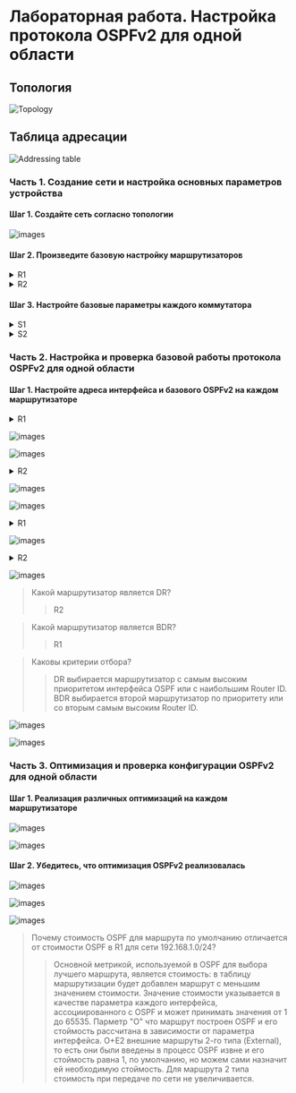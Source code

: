# Лабораторная работа. Настройка протокола OSPFv2 для одной области

## Топология

![Topology](./images/topology.png)

## Таблица адресации

![Addressing table](./images/addressing_table.png)

### Часть 1. Создание сети и настройка основных параметров устройства

#### Шаг 1. Создайте сеть согласно топологии

![images](./images/1.png)

#### Шаг 2. Произведите базовую настройку маршрутизаторов

</pre>
</details>

<details><summary> R1 </summary>
<pre>

Router>enable
Router#configure terminal
Enter configuration commands, one per line.  End with CNTL/Z.
Router(config)#hostname R1
R1(config)#no ip domain-lookup
R1(config)#enable secret class
R1(config)#line console 0
R1(config-line)#password cisco
R1(config-line)#login
R1(config-line)#logging synchronous
R1(config-line)#exit
R1(config)#line vty 0 4
R1(config-line)#password cisco
R1(config-line)#login
R1(config-line)#exit
R1(config)#service password-encryption
R1(config)#banner motd #
Enter TEXT message.  End with the character '#'.
---=== R1 P A S S W O R D ===---#

R1(config)#end
R1#
%SYS-5-CONFIG_I: Configured from console by console

R1#copy running-config startup-config
Destination filename [startup-config]? 
Building configuration...
[OK]
R1#

</pre>
</details>

</pre>
</details>

</pre>
</details>

<details><summary> R2 </summary>
<pre>

Router>enable
Router#configure terminal
Enter configuration commands, one per line.  End with CNTL/Z.
Router(config)#hostname R2
R2(config)#no ip domain-lookup
R2(config)#enable secret class
R2(config)#line console 0
R2(config-line)#password cisco
R2(config-line)#login
R2(config-line)#logging synchronous
R2(config-line)#exit
R2(config)#line vty 0 4
R2(config-line)#password cisco
R2(config-line)#login
R2(config-line)#exit
R2(config)#service password-encryption
R2(config)#banner motd #
Enter TEXT message.  End with the character '#'.
---=== R2 P A S S W O R D ===---#

R2(config)#end
R2#
%SYS-5-CONFIG_I: Configured from console by console

R2#copy running-config startup-config
Destination filename [startup-config]? 
Building configuration...
[OK]
R2#

</pre>
</details>

</pre>
</details>

#### Шаг 3. Настройте базовые параметры каждого коммутатора

</pre>
</details>

<details><summary> S1 </summary>
<pre>

Switch>
Switch>enable
Switch#configure terminal
Enter configuration commands, one per line.  End with CNTL/Z.
Switch(config)#hostname S1
S1(config)#no ip domain-lookup
S1(config)#enable secret class
S1(config)#line console 0
S1(config-line)#password cisco
S1(config-line)#login
S1(config-line)#logging synchronous
S1(config-line)#exit
S1(config)#line vty 0 4
S1(config-line)#password cisco
S1(config-line)#login
S1(config-line)#exit
S1(config)#service password-encryption
S1(config)#banner motd #
Enter TEXT message.  End with the character '#'.
---=== S1 P A S S W O R D ===---#

S1(config)#end
S1#
%SYS-5-CONFIG_I: Configured from console by console

S1#copy running-config startup-config
Destination filename [startup-config]? 
Building configuration...
[OK]
S1#

</pre>
</details>

</pre>
</details>

</pre>
</details>

<details><summary> S2 </summary>
<pre>

Switch>
Switch>enable
Switch#configure terminal
Enter configuration commands, one per line.  End with CNTL/Z.
Switch(config)#hostname S2
S2(config)#no ip domain-lookup
S2(config)#enable secret class
S2(config)#line console 0
S2(config-line)#password cisco
S2(config-line)#login
S2(config-line)#logging synchronous 
S2(config-line)#exit
S2(config)#line vty 0 4
S2(config-line)#password cisco
S2(config-line)#login
S2(config-line)#exit
S2(config)#service password-encryption 
S2(config)#banner motd #
Enter TEXT message.  End with the character '#'.
---=== S2 P A S S W O R D ===---#

S2(config)#end
S2#
%SYS-5-CONFIG_I: Configured from console by console

S2#copy running-config startup-config
Destination filename [startup-config]? 
Building configuration...
[OK]
S2#

</pre>
</details>

</pre>
</details>

### Часть 2. Настройка и проверка базовой работы протокола OSPFv2 для одной области

#### Шаг 1. Настройте адреса интерфейса и базового OSPFv2 на каждом маршрутизаторе

</pre>
</details>

<details><summary> R1 </summary>
<pre>

R1>en
Password: 
R1#conf ter
Enter configuration commands, one per line.  End with CNTL/Z.
R1(config)#inter
R1(config)#interface g0/0/1
R1(config-if)#ip ad
R1(config-if)#ip address 10.53.0.1 255.255.255.0
R1(config-if)#no sh
R1(config-if)#no shutdown 

R1(config-if)#
%LINK-5-CHANGED: Interface GigabitEthernet0/0/1, changed state to up

%LINEPROTO-5-UPDOWN: Line protocol on Interface GigabitEthernet0/0/1, changed state to up

R1(config-if)#exit
R1(config)#int
R1(config)#interface lo
R1(config)#interface loopback 1

R1(config-if)#
%LINK-5-CHANGED: Interface Loopback1, changed state to up

%LINEPROTO-5-UPDOWN: Line protocol on Interface Loopback1, changed state to up

R1(config-if)#ip ad
R1(config-if)#ip address 172.16.1.1 255.255.255.0
R1(config-if)#no sh
R1(config-if)#no shutdown 
R1(config-if)#end
R1#
%SYS-5-CONFIG_I: Configured from console by console

R1#wr
Building configuration...
[OK]
R1#

</pre>
</details>

</pre>
</details>

![images](./images/2.png)

![images](./images/3.png)

</pre>
</details>

<details><summary> R2 </summary>
<pre>

R2>en
Password: 
R2#
R2#
R2#conf ter
Enter configuration commands, one per line.  End with CNTL/Z.
R2(config)#int g0/0/1
R2(config-if)#ip ad
R2(config-if)#ip address 10.53.0.2 255.255.255.0
R2(config-if)#no sh
R2(config-if)#no shutdown 

R2(config-if)#
%LINK-5-CHANGED: Interface GigabitEthernet0/0/1, changed state to up

%LINEPROTO-5-UPDOWN: Line protocol on Interface GigabitEthernet0/0/1, changed state to up

R2(config-if)#exit
R2(config)#int
R2(config)#interface lo
R2(config)#interface loopback 1

R2(config-if)#
%LINK-5-CHANGED: Interface Loopback1, changed state to up

%LINEPROTO-5-UPDOWN: Line protocol on Interface Loopback1, changed state to up

R2(config-if)#ip ad
R2(config-if)#ip address 192.168.1.1 255.255.255.0
R2(config-if)#end
R2#
%SYS-5-CONFIG_I: Configured from console by console

R2#wr
Building configuration...
[OK]
R2#

</pre>
</details>

</pre>
</details>

![images](./images/4.png)

![images](./images/5.png)

</pre>
</details>

<details><summary> R1 </summary>
<pre>

R1(config)#router ospf 56
R1(config-router)#router-id 1.1.1.1	
R1(config-router)#network 172.16.1.1 0.0.0.255 area 0
R1(config-router)#network 10.53.0.1 0.0.0.255 area 0
R1(config-router)#
R1(config-router)#
R1(config-router)#
R1(config-router)#end

</pre>
</details>

</pre>
</details>

![images](./images/6.png)

</pre>
</details>

<details><summary> R2 </summary>
<pre>

R2(config)#router ospf 56
R2(config-router)#router-id 2.2.2.2
R2(config-router)#exit
R2(config)#interface loopback 1
R2(config-if)#ip ospf 56 area 0
R2(config-if)#exit
R2(config)#router ospf 56
R2(config-router)#passive-interface loopback 1
R2(config-router)#exit	
R2(config)#router ospf 56
R2(config-router)#network 192.168.1.1 0.0.0.255 area 0
R2(config-router)#router-id 2.2.2.2
R2(config-router)#network 10.53.0.2 0.0.0.255 area 0
R2(config-router)#end

</pre>
</details>

</pre>
</details>

![images](./images/7.png)

> Какой маршрутизатор является DR?
>> R2

> Какой маршрутизатор является BDR?
>> R1

> Каковы критерии отбора?
>> DR выбирается маршрутизатор с самым высоким приоритетом интерфейса OSPF или с наибольшим Router ID. BDR выбирается второй маршрутизатор по приоритету или со вторым самым высоким Router ID.

![images](./images/8.png)

![images](./images/9.png)

### Часть 3. Оптимизация и проверка конфигурации OSPFv2 для одной области

#### Шаг 1. Реализация различных оптимизаций на каждом маршрутизаторе

![images](./images/10.png)

![images](./images/11.png)

#### Шаг 2. Убедитесь, что оптимизация OSPFv2 реализовалась

![images](./images/12.png)

![images](./images/13.png)

![images](./images/14.png)

> Почему стоимость OSPF для маршрута по умолчанию отличается от стоимости OSPF в R1 для сети 192.168.1.0/24?
>> Основной метрикой, используемой в OSPF для выбора лучшего маршрута, является стоимость: в таблицу маршрутизации будет добавлен маршрут с меньшим значением стоимости. Значение стоимости указывается в качестве параметра каждого интерфейса, ассоциированного с OSPF и может принимать значения от 1 до 65535. Парметр "O" что маршрут построен OSPF и его стоймость рассчитана в зависимости от параметра интерфейса. O+E2 внешние маршруты 2-го типа (External), то есть они были введены в процесс OSPF извне и его стоймость равна 1, по умолчанию, но можем сами назначит ей необходимую стоймость. Для маршрута 2 типа стоимость при передаче по сети не увеличивается.